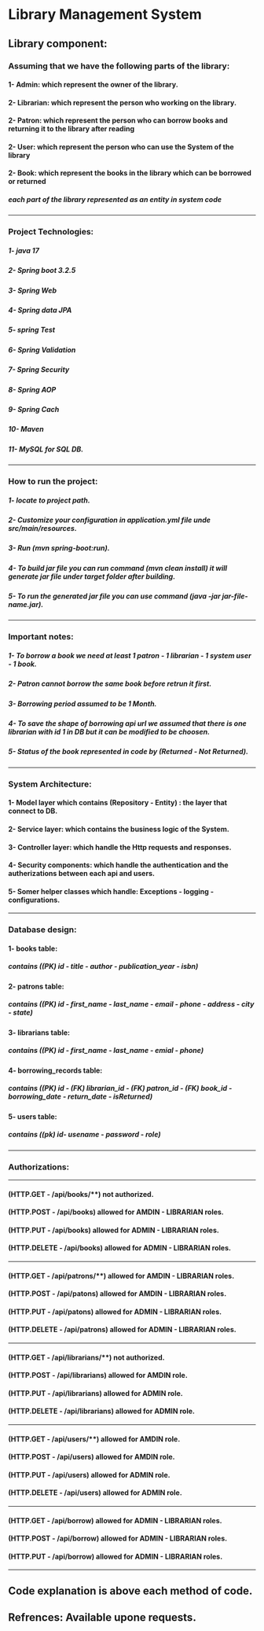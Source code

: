 # Library Management System

## Library component:
### Assuming that we have the following parts of the library:
#### 1- Admin: which represent the owner of the library.
#### 2- Librarian: which represent the person who working on the library.
#### 2- Patron: which represent the person who can borrow books and returning it to the library after reading
#### 2- User: which represent the person who can use the System of the library
#### 2- Book: which represent the books in the library which can be borrowed or returned

##### each part of the library represented as an entity in system code 
<hr>

### Project Technologies:
##### 1- java 17
##### 2- Spring boot 3.2.5
##### 3- Spring Web
##### 4- Spring data JPA
##### 5- spring Test
##### 6- Spring Validation
##### 7- Spring Security
##### 8- Spring AOP
##### 9- Spring Cach
##### 10- Maven
##### 11- MySQL for SQL DB.
<hr>

### How to run the project:
##### 1- locate to project path.
##### 2- Customize your configuration in application.yml file unde src/main/resources.
##### 3- Run (mvn spring-boot:run).
##### 4- To build jar file you can run command (mvn clean install) it will generate jar file under target folder after building.
##### 5- To run the generated jar file you can use command (java -jar jar-file-name.jar).
<hr>

### Important notes:
##### 1- To borrow a book we need at least 1 patron - 1 librarian - 1 system user - 1 book.
##### 2- Patron cannot borrow the same book before retrun it first.
##### 3- Borrowing period assumed to be 1 Month.
##### 4- To save the shape of borrowing api url we assumed that there is one librarian with id 1 in DB but it can be modified to be choosen.
##### 5- Status of the book represented in code by (Returned - Not Returned).
<hr>

### System Architecture:
#### 1- Model layer which contains (Repository - Entity) : the layer that connect to DB.
#### 2- Service layer: which contains the business logic of the System.
#### 3- Controller layer: which handle the Http requests and responses.
#### 4- Security components: which handle the authentication and the autherizations between each api and users.
#### 5- Somer helper classes which handle: Exceptions - logging - configurations.
<hr>

### Database design:
#### 1- books table:
#####   contains ((PK) id - title - author - publication_year - isbn)
#### 2- patrons table: 
#####   contains ((PK) id - first_name - last_name - email - phone - address - city - state)
#### 3- librarians  table:
#####   contains ((PK) id - first_name - last_name - emial - phone)
#### 4- borrowing_records table:
#####   contains ((PK) id - (FK) librarian_id - (FK) patron_id - (FK) book_id - borrowing_date - return_date - isReturned)
#### 5- users table: 
#####   contains ((pk) id- usename - password - role)
<hr>

### Authorizations:
<hr> 

#### (HTTP.GET - /api/books/**) not authorized.
#### (HTTP.POST - /api/books) allowed for AMDIN - LIBRARIAN roles.
#### (HTTP.PUT - /api/books) allowed for ADMIN - LIBRARIAN roles.
#### (HTTP.DELETE - /api/books) allowed for ADMIN - LIBRARIAN roles.
<hr>

#### (HTTP.GET - /api/patrons/**) allowed for AMDIN - LIBRARIAN roles.
#### (HTTP.POST - /api/patons) allowed for AMDIN - LIBRARIAN roles.
#### (HTTP.PUT - /api/patons) allowed for ADMIN - LIBRARIAN roles.
#### (HTTP.DELETE - /api/patrons) allowed for ADMIN - LIBRARIAN roles.
<hr>

#### (HTTP.GET - /api/librarians/**) not authorized.
#### (HTTP.POST - /api/librarians) allowed for AMDIN role.
#### (HTTP.PUT - /api/librarians) allowed for ADMIN role.
#### (HTTP.DELETE - /api/librarians) allowed for ADMIN role.
<hr>

#### (HTTP.GET - /api/users/**) allowed for AMDIN role.
#### (HTTP.POST - /api/users) allowed for AMDIN role.
#### (HTTP.PUT - /api/users) allowed for ADMIN role.
#### (HTTP.DELETE - /api/users) allowed for ADMIN role.
<hr>

#### (HTTP.GET - /api/borrow) allowed for ADMIN - LIBRARIAN roles.
#### (HTTP.POST - /api/borrow) allowed for ADMIN - LIBRARIAN roles.
#### (HTTP.PUT - /api/borrow) allowed for ADMIN - LIBRARIAN roles.
<hr>

## Code explanation is above each method of code.
## Refrences: Available upone requests.
